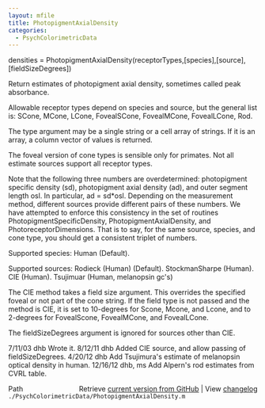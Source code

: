 ```yaml
---
layout: mfile
title: PhotopigmentAxialDensity
categories:
  - PsychColorimetricData
---
```


 densities = PhotopigmentAxialDensity\(receptorTypes,\[species\],\[source\],\[fieldSizeDegrees\]\)

 Return estimates of photopigment axial density, sometimes called peak
 absorbance.

 Allowable receptor types depend on species and source, but the general
 list is:
    SCone, MCone, LCone, FovealSCone, FovealMCone, FovealLCone, Rod.

 The type argument may be a single string or a cell array of strings.  If it
 is an array, a column vector of values is returned.

 The foveal version of cone types is sensible only for primates.  Not all
 estimate sources support all receptor types.

 Note that the following three numbers are overdetermined: photopigment
 specific density \(sd\), photopigment axial density \(ad\), and outer segment
 length osl.  In particular, ad = sd\*osl.  Depending on the measurement
 method, different sources provide different pairs of these numbers.
 We have attempted to enforce this consistency in the set of routines
 PhotopigmentSpecificDensity, PhotopigmentAxialDensity, and PhotoreceptorDimensions.
 That is to say, for the same source, species, and cone type, you should get
 a consistent triplet of numbers.

 Supported species:
        Human \(Default\).

 Supported sources:
    Rodieck \(Human\) \(Default\).
   StockmanSharpe \(Human\).
   CIE \(Human\).
   Tsujimuar \(Human, melanopsin gc's\)

 The CIE method takes a field size argument.  This
 overrides the specified foveal or not part of the
 cone string.  If the field type is not passed and
 the method is CIE, it is set to 10\-degrees for Scone, Mcone,
 and Lcone, and to 2\-degrees for FovealScone, FovealMCone, and
 FovealLCone.

 The fieldSizeDegrees argument is ignored for sources other than
 CIE.

 7/11/03  dhb  Wrote it.
 8/12/11  dhb  Added CIE source, and allow passing of fieldSizeDegrees.
 4/20/12  dhb  Add Tsujimura's estimate of melanopsin optical density in human.
 12/16/12 dhb, ms Add Alpern's rod estimates from CVRL table.


<div class="code_header" style="text-align:right;">
  <span style="float:left;">Path&nbsp;&nbsp;</span> <span class="counter">Retrieve <a href=
  "https://raw.github.com/Psychtoolbox-3/Psychtoolbox-3/beta/./PsychColorimetricData/PhotopigmentAxialDensity.m">current version from GitHub</a> | View <a href=
  "https://github.com/Psychtoolbox-3/Psychtoolbox-3/commits/beta/./PsychColorimetricData/PhotopigmentAxialDensity.m">changelog</a></span>
</div>
<div class="code">
  <code>./PsychColorimetricData/PhotopigmentAxialDensity.m</code>
</div>
